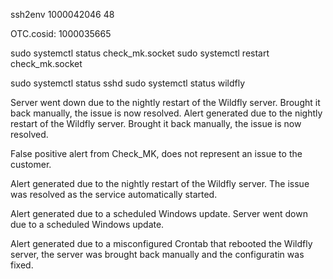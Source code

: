 ssh2env 1000042046 48


OTC.cosid:
1000035665

sudo systemctl status check_mk.socket
sudo systemctl restart check_mk.socket

sudo systemctl status sshd
sudo systemctl status wildfly

Server went down due to the nightly restart of the Wildfly server. Brought it back manually, the issue is now resolved.
Alert generated due to the nightly restart of the Wildfly server. Brought it back manually, the issue is now resolved.

False positive alert from Check_MK, does not represent an issue to the customer.

Alert generated due to the nightly restart of the Wildfly server. The issue was resolved as the service automatically started.

Alert generated due to a scheduled Windows update.
Server went down due to a scheduled Windows update.

Alert generated due to a misconfigured Crontab that rebooted the Wildfly server, the server was brought back manually and the configuratin was fixed.